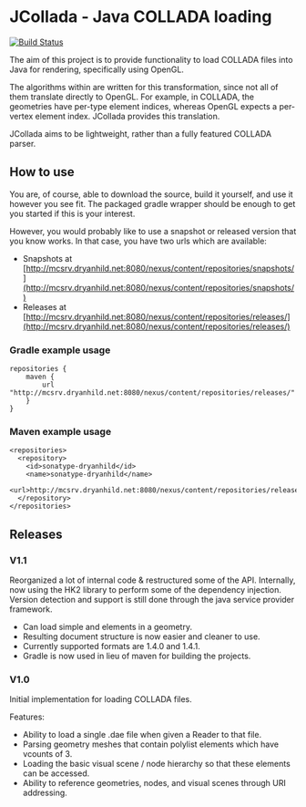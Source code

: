 # JCollada - Java COLLADA loading

[![Build Status](http://mcsrv.dryanhild.net:8080/jenkins/job/JCollada/badge/icon)](http://mcsrv.dryanhild.net:8080/jenkins/job/JCollada/)


The aim of this project is to provide functionality to load COLLADA files into Java for rendering, specifically using OpenGL.

The algorithms within are written for this transformation, since not all of them translate directly to OpenGL. For
example, in COLLADA, the geometries have per-type element indices, whereas OpenGL expects a per-vertex element index.
JCollada provides this translation.

JCollada aims to be lightweight, rather than a fully featured COLLADA parser.

## How to use

You are, of course, able to download the source, build it yourself, and use it however you see fit. The packaged gradle wrapper should be enough to get you started if this is your interest.

However, you would probably like to use a snapshot or released version that you know works. In that case, you have two urls which are available:

- Snapshots at [http://mcsrv.dryanhild.net:8080/nexus/content/repositories/snapshots/](http://mcsrv.dryanhild.net:8080/nexus/content/repositories/snapshots/)
- Releases at [http://mcsrv.dryanhild.net:8080/nexus/content/repositories/releases/](http://mcsrv.dryanhild.net:8080/nexus/content/repositories/releases/)

### Gradle example usage

    repositories {
        maven {
            url "http://mcsrv.dryanhild.net:8080/nexus/content/repositories/releases/"
        }
    }

### Maven example usage

    <repositories>
      <repository>
        <id>sonatype-dryanhild</id>
        <name>sonatype-dryanhild</name>
        <url>http://mcsrv.dryanhild.net:8080/nexus/content/repositories/releases/</url>
      </repository>
    </repositories>

## Releases

### V1.1
Reorganized a lot of internal code & restructured some of the API. Internally, now using the HK2 library to perform
some of the dependency injection. Version detection and support is still done through the java service provider
framework.

- Can load simple <polylist> and <triangles> elements in a geometry.
- Resulting document structure is now easier and cleaner to use.
- Currently supported formats are 1.4.0 and 1.4.1.
- Gradle is now used in lieu of maven for building the projects.

### V1.0
Initial implementation for loading COLLADA files.

Features:

- Ability to load a single .dae file when given a Reader to that file.
- Parsing geometry meshes that contain polylist elements which have vcounts of 3.
- Loading the basic visual scene / node hierarchy so that these elements can be accessed.
- Ability to reference geometries, nodes, and visual scenes through URI addressing.
